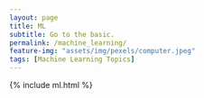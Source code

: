 ```yaml
---
layout: page
title: ML
subtitle: Go to the basic.
permalink: /machine_learning/
feature-img: "assets/img/pexels/computer.jpeg"
tags: [Machine Learning Topics]
---
```



{% include ml.html %}